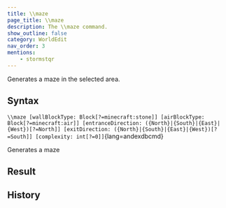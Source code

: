 ```yaml
---
title: \\maze
page_title: \\maze
description: The \\maze command.
show_outline: false
category: WorldEdit
nav_order: 3
mentions:
    - stormstqr
---
```


Generates a maze in the selected area.

<CommandDetailsTable
    name="\\maze"
    :categories="[
        'system', 'world', 'server', 'worldedit'
    ]"
    :requiredTags="[
        'canUseChatCommands'
    ]"
    ultraSecurityModeSecurityLevel="WorldEdit"
    version="2.0.0"
    :undoSupported="1"
    :functional="true"
    :deprecated="false"
/>

## Syntax

`\\maze [wallBlockType: Block[?=minecraft:stone]] [airBlockType: Block[?=minecraft:air]] [entranceDirection: ({North}|{South}|{East}|{West})[?=North]] [exitDirection: ({North}|{South}|{East}|{West})[?=South]] [complexity: int[?=0]]`{lang=andexdbcmd}

<indent>Generates a maze</indent>

## Result


## History
